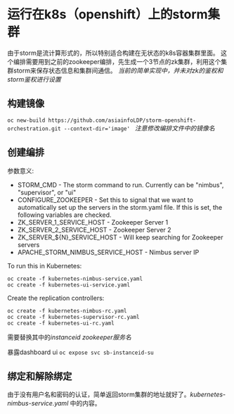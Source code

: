 运行在k8s（openshift）上的storm集群
====================

由于storm是流计算形式的，所以特别适合构建在无状态的k8s容器集群里面。
这个编排需要用到之前的zookeeper编排，先生成一个3节点的zk集群，利用这个集群storm来保存状态信息和集群间通信。
*当前的简单实现中，并未对zk的鉴权和storm鉴权进行设置*

构建镜像
------------------------

```oc new-build https://github.com/asiainfoLDP/storm-openshift-orchestration.git --context-dir='image' ```
*注意修改编排文件中的镜像名*

创建编排
------------

参数意义:

* STORM_CMD - The storm command to run. Currently can be "nimbus", "supervisor", or "ui"
* CONFIGURE_ZOOKEEPER - Set this to signal that we want to automatically set up the servers in the storm.yaml file. If this is set, the following variables are checked.
* ZK_SERVER_1_SERVICE_HOST - Zookeeper Server 1
* ZK_SERVER_2_SERVICE_HOST - Zookeeper Server 2
* ZK_SERVER_${N}_SERVICE_HOST - Will keep searching for Zookeeper servers
* APACHE_STORM_NIMBUS_SERVICE_HOST - Nimbus server IP

To run this in Kubernetes:

```
oc create -f kubernetes-nimbus-service.yaml
oc create -f kubernetes-ui-service.yaml
```

Create the replication controllers:

```
oc create -f kubernetes-nimbus-rc.yaml
oc create -f kubernetes-supervisor-rc.yaml
oc create -f kubernetes-ui-rc.yaml
```
需要替换其中的*instanceid* *zookeeper服务名*

暴露dashboard ui
```oc expose svc sb-instanceid-su```


绑定和解除绑定
------------
由于没有用户名和密码的认证，简单返回storm集群的地址就好了。*kubernetes-nimbus-service.yaml* 中的内容。

